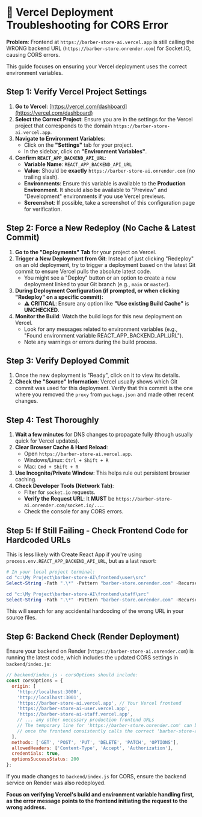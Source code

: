 # 🚨 Vercel Deployment Troubleshooting for CORS Error

**Problem**: Frontend at `https://barber-store-ai.vercel.app` is still calling the WRONG backend URL (`https://barber-store.onrender.com`) for Socket.IO, causing CORS errors.

This guide focuses on ensuring your Vercel deployment uses the correct environment variables.

## Step 1: Verify Vercel Project Settings

1.  **Go to Vercel**: [https://vercel.com/dashboard](https://vercel.com/dashboard)
2.  **Select the Correct Project**: Ensure you are in the settings for the Vercel project that corresponds to the domain `https://barber-store-ai.vercel.app`.
3.  **Navigate to Environment Variables**:
    *   Click on the **"Settings"** tab for your project.
    *   In the sidebar, click on **"Environment Variables"**.
4.  **Confirm `REACT_APP_BACKEND_API_URL`**:
    *   **Variable Name**: `REACT_APP_BACKEND_API_URL`
    *   **Value**: Should be **exactly** `https://barber-store-ai.onrender.com` (no trailing slash).
    *   **Environments**: Ensure this variable is available to the **Production Environment**. It should also be available to "Preview" and "Development" environments if you use Vercel previews.
    *   **Screenshot**: If possible, take a screenshot of this configuration page for verification.

## Step 2: Force a New Redeploy (No Cache & Latest Commit)

1.  **Go to the "Deployments" Tab** for your project on Vercel.
2.  **Trigger a New Deployment from Git**: Instead of just clicking "Redeploy" on an old deployment, try to trigger a deployment based on the latest Git commit to ensure Vercel pulls the absolute latest code.
    *   You might see a "Deploy" button or an option to create a new deployment linked to your Git branch (e.g., `main` or `master`).
3.  **During Deployment Configuration (if prompted, or when clicking "Redeploy" on a specific commit):**
    *   **⚠️ CRITICAL**: Ensure any option like **"Use existing Build Cache"** is **UNCHECKED**.
4.  **Monitor the Build**: Watch the build logs for this new deployment on Vercel.
    *   Look for any messages related to environment variables (e.g., "Found environment variable REACT_APP_BACKEND_API_URL").
    *   Note any warnings or errors during the build process.

## Step 3: Verify Deployed Commit

1.  Once the new deployment is "Ready", click on it to view its details.
2.  **Check the "Source" Information**: Vercel usually shows which Git commit was used for this deployment. Verify that this commit is the one where you removed the `proxy` from `package.json` and made other recent changes.

## Step 4: Test Thoroughly

1.  **Wait a few minutes** for DNS changes to propagate fully (though usually quick for Vercel updates).
2.  **Clear Browser Cache & Hard Reload**:
    *   Open `https://barber-store-ai.vercel.app`.
    *   Windows/Linux: `Ctrl + Shift + R`
    *   Mac: `Cmd + Shift + R`
3.  **Use Incognito/Private Window**: This helps rule out persistent browser caching.
4.  **Check Developer Tools (Network Tab)**:
    *   Filter for `socket.io` requests.
    *   **Verify the Request URL**: It **MUST** be `https://barber-store-ai.onrender.com/socket.io/...`.
    *   Check the console for any CORS errors.

## Step 5: If Still Failing - Check Frontend Code for Hardcoded URLs

This is less likely with Create React App if you're using `process.env.REACT_APP_BACKEND_API_URL`, but as a last resort:

```powershell
# In your local project terminal:
cd "c:\My Project\barber-store-AI\frontend\user\src"
Select-String -Path ".\*" -Pattern "barber-store.onrender.com" -Recurse

cd "c:\My Project\barber-store-AI\frontend\staff\src"
Select-String -Path ".\*" -Pattern "barber-store.onrender.com" -Recurse
```
This will search for any accidental hardcoding of the wrong URL in your source files.

## Step 6: Backend Check (Render Deployment)

Ensure your backend on Render (`https://barber-store-ai.onrender.com`) is running the latest code, which includes the updated CORS settings in `backend/index.js`:

```javascript
// backend/index.js - corsOptions should include:
const corsOptions = {
  origin: [
    'http://localhost:3000',
    'http://localhost:3001',
    'https://barber-store-ai.vercel.app', // Your Vercel frontend
    'https://barber-store-ai-user.vercel.app',
    'https://barber-store-ai-staff.vercel.app',
    // ... any other necessary production frontend URLs
    // The temporary line for 'https://barber-store.onrender.com' can be removed from here
    // once the frontend consistently calls the correct 'barber-store-ai.onrender.com' URL.
  ],
  methods: ['GET', 'POST', 'PUT', 'DELETE', 'PATCH', 'OPTIONS'],
  allowedHeaders: ['Content-Type', 'Accept', 'Authorization'],
  credentials: true,
  optionsSuccessStatus: 200
};
```
If you made changes to `backend/index.js` for CORS, ensure the backend service on Render was also redeployed.

**Focus on verifying Vercel's build and environment variable handling first, as the error message points to the frontend initiating the request to the wrong address.**
